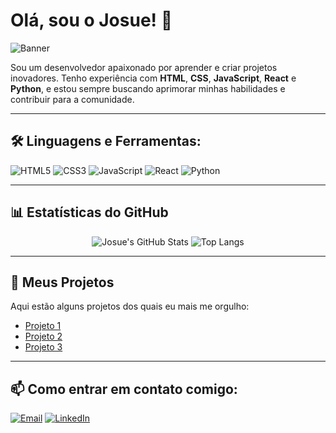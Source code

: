 # Olá, sou o Josue! 👋

![Banner](https://user-images.githubusercontent.com/xxxxx/banner.png)

Sou um desenvolvedor apaixonado por aprender e criar projetos inovadores. Tenho experiência com **HTML**, **CSS**, **JavaScript**, **React** e **Python**, e estou sempre buscando aprimorar minhas habilidades e contribuir para a comunidade.

---

## 🛠️ Linguagens e Ferramentas:
<div>
  <img src="https://img.shields.io/badge/-HTML5-%23E34F26?style=flat&logo=html5&logoColor=white" alt="HTML5"/>
  <img src="https://img.shields.io/badge/-CSS3-%231572B6?style=flat&logo=css3" alt="CSS3"/>
  <img src="https://img.shields.io/badge/-JavaScript-%23F7DF1E?style=flat&logo=javascript&logoColor=black" alt="JavaScript"/>
  <img src="https://img.shields.io/badge/-React-%23282C34?style=flat&logo=react" alt="React"/>
  <img src="https://img.shields.io/badge/-Python-%233776AB?style=flat&logo=python&logoColor=white" alt="Python"/>
</div>

---

## 📊 Estatísticas do GitHub
<p align="center">
  <img src="https://github-readme-stats.vercel.app/api?username=Joso026&show_icons=true&theme=radical" alt="Josue's GitHub Stats" />
  <img src="https://github-readme-stats.vercel.app/api/top-langs/?username=Joso026&layout=compact&theme=radical" alt="Top Langs" />
</p>

---

## 🌟 Meus Projetos
Aqui estão alguns projetos dos quais eu mais me orgulho:

- [Projeto 1](https://github.com/Joso026/projeto1)
- [Projeto 2](https://github.com/Joso026/projeto2)
- [Projeto 3](https://github.com/Joso026/projeto3)

---

## 📫 Como entrar em contato comigo:
<div>
  <a href="mailto:josuebragasantos159@gmail.com"><img src="https://img.shields.io/badge/-Email-%23D14836?style=flat&logo=gmail&logoColor=white" alt="Email" /></a>
  <a href="https://www.linkedin.com/in/josuebragasantos"><img src="https://img.shields.io/badge/-LinkedIn-%230077B5?style=flat&logo=linkedin&logoColor=white" alt="LinkedIn" /></a>
</div>
